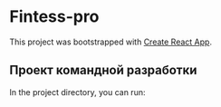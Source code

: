 # Fintess-pro

This project was bootstrapped with [Create React App](https://github.com/facebook/create-react-app).

## Проект командной разработки

In the project directory, you can run:

